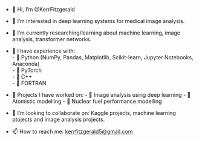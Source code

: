 - 👋 Hi, I’m @KerrFitzgerald

- 👀 I’m interested in deep learning systems for medical image analysis.

- 🌱 I’m currently researching/learning about machine learning, image analysis, transformer networks.

- 🌱 I have experience with: <br />
           - 🌱 Python (NumPy, Pandas, Matplotlib, Scikit-learn, Jupyter Notebooks, Anaconda) <br />
           - 🌱 PyTorch<br />
           - 🌱 C++ <br />
           - 🌱 FORTRAN <br />

- 🌱 Projects I have worked on:
           - 🌱 Image analysis using deep learning
           - 🌱 Atomistic modelling
           - 🌱 Nuclear fuel performance modelling

- 💞️ I’m looking to collaborate on: Kaggle projects, machine learning ptojects and image analysis projects.

- 📫 How to reach me: kerrfitzgerald5@gmail.com

<!---
KerrFitzgerald/KerrFitzgerald is a ✨ special ✨ repository because its `README.md` (this file) appears on your GitHub profile.
You can click the Preview link to take a look at your changes.
--->
